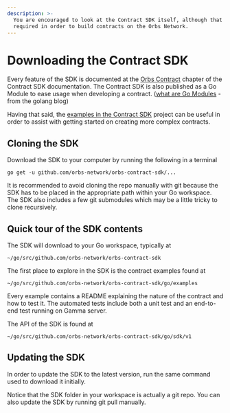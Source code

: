 ```yaml
---
description: >-
  You are encouraged to look at the Contract SDK itself, although that is not
  required in order to build contracts on the Orbs Network.
---
```


# Downloading the Contract SDK

Every feature of the SDK is documented at the [Orbs Contract](../orbs-contracts/smart-contracts.md) chapter of the Contract SDK documentation. The Contract SDK is also published as a Go Module to ease usage when developing a contract. \([what are Go Modules](https://blog.golang.org/using-go-modules) - from the golang blog\)

Having that said, the [examples in the Contract SDK](https://github.com/orbs-network/orbs-contract-sdk/tree/master/go/examples) project can be useful in order to assist with getting started on creating more complex contracts.

## Cloning the SDK

Download the SDK to your computer by running the following in a terminal

```text
go get -u github.com/orbs-network/orbs-contract-sdk/...
```

It is recommended to avoid cloning the repo manually with git because the SDK has to be placed in the appropriate path within your Go workspace. The SDK also includes a few git submodules which may be a little tricky to clone recursively.

## Quick tour of the SDK contents

The SDK will download to your Go workspace, typically at

```text
~/go/src/github.com/orbs-network/orbs-contract-sdk
```

The first place to explore in the SDK is the contract examples found at

```text
~/go/src/github.com/orbs-network/orbs-contract-sdk/go/examples
```

Every example contains a README explaining the nature of the contract and how to test it. The automated tests include both a unit test and an end-to-end test running on Gamma server.

The API of the SDK is found at

```text
~/go/src/github.com/orbs-network/orbs-contract-sdk/go/sdk/v1
```

## Updating the SDK

In order to update the SDK to the latest version, run the same command used to download it initially.

Notice that the SDK folder in your workspace is actually a git repo. You can also update the SDK by running git pull manually.

